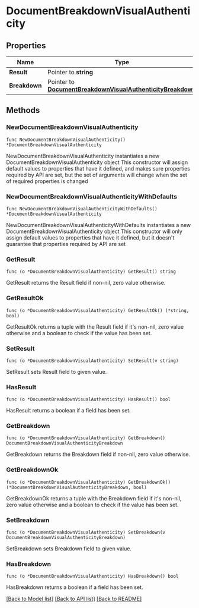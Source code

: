 # DocumentBreakdownVisualAuthenticity

## Properties

Name | Type | Description | Notes
------------ | ------------- | ------------- | -------------
**Result** | Pointer to **string** |  | [optional] 
**Breakdown** | Pointer to [**DocumentBreakdownVisualAuthenticityBreakdown**](DocumentBreakdownVisualAuthenticityBreakdown.md) |  | [optional] 

## Methods

### NewDocumentBreakdownVisualAuthenticity

`func NewDocumentBreakdownVisualAuthenticity() *DocumentBreakdownVisualAuthenticity`

NewDocumentBreakdownVisualAuthenticity instantiates a new DocumentBreakdownVisualAuthenticity object
This constructor will assign default values to properties that have it defined,
and makes sure properties required by API are set, but the set of arguments
will change when the set of required properties is changed

### NewDocumentBreakdownVisualAuthenticityWithDefaults

`func NewDocumentBreakdownVisualAuthenticityWithDefaults() *DocumentBreakdownVisualAuthenticity`

NewDocumentBreakdownVisualAuthenticityWithDefaults instantiates a new DocumentBreakdownVisualAuthenticity object
This constructor will only assign default values to properties that have it defined,
but it doesn't guarantee that properties required by API are set

### GetResult

`func (o *DocumentBreakdownVisualAuthenticity) GetResult() string`

GetResult returns the Result field if non-nil, zero value otherwise.

### GetResultOk

`func (o *DocumentBreakdownVisualAuthenticity) GetResultOk() (*string, bool)`

GetResultOk returns a tuple with the Result field if it's non-nil, zero value otherwise
and a boolean to check if the value has been set.

### SetResult

`func (o *DocumentBreakdownVisualAuthenticity) SetResult(v string)`

SetResult sets Result field to given value.

### HasResult

`func (o *DocumentBreakdownVisualAuthenticity) HasResult() bool`

HasResult returns a boolean if a field has been set.

### GetBreakdown

`func (o *DocumentBreakdownVisualAuthenticity) GetBreakdown() DocumentBreakdownVisualAuthenticityBreakdown`

GetBreakdown returns the Breakdown field if non-nil, zero value otherwise.

### GetBreakdownOk

`func (o *DocumentBreakdownVisualAuthenticity) GetBreakdownOk() (*DocumentBreakdownVisualAuthenticityBreakdown, bool)`

GetBreakdownOk returns a tuple with the Breakdown field if it's non-nil, zero value otherwise
and a boolean to check if the value has been set.

### SetBreakdown

`func (o *DocumentBreakdownVisualAuthenticity) SetBreakdown(v DocumentBreakdownVisualAuthenticityBreakdown)`

SetBreakdown sets Breakdown field to given value.

### HasBreakdown

`func (o *DocumentBreakdownVisualAuthenticity) HasBreakdown() bool`

HasBreakdown returns a boolean if a field has been set.


[[Back to Model list]](../README.md#documentation-for-models) [[Back to API list]](../README.md#documentation-for-api-endpoints) [[Back to README]](../README.md)


